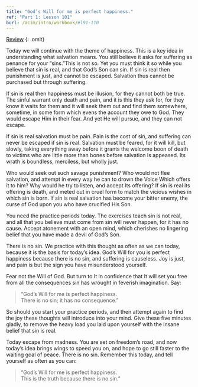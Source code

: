 ```yaml
---
title: "God’s Will for me is perfect happiness."
ref: "Part 1: Lesson 101"
burl: /acim/intro/workbook/#l91-110
---
```


<a class="hide-review" href="/acim/workbook/l116/#l101">Review</a>
{: .omit}

Today we will continue with the theme of happiness. This is a key idea
in understanding what salvation means. You still believe it asks for
suffering as penance for your “sins.”This is not so. Yet you must think
it so while you believe that sin is real, and that God’s Son can sin. If
sin is real then punishment is just, and cannot be escaped. Salvation
thus cannot be purchased but through suffering.

If sin is real then happiness must be illusion, for they cannot both be
true. The sinful warrant only death and pain, and it is this they ask
for, for they know it waits for them and it will seek them out and find
them somewhere, sometime, in some form which evens the account they owe
to God. They would escape Him in their fear. And yet He will pursue, and
they can not escape.

If sin is real salvation must be pain. Pain is the cost of sin, and
suffering can never be escaped if sin is real. Salvation must be feared,
for it will kill, but slowly, taking everything away before it grants
the welcome boon of death to victims who are little more than bones
before salvation is appeased. Its wrath is boundless, merciless, but
wholly just.

Who would seek out such savage punishment? Who would not flee salvation,
and attempt in every way he can to drown the Voice Which offers it to
him? Why would he try to listen, and accept Its offering? If sin is real
its offering is death, and meted out in cruel form to match the vicious
wishes in which sin is born. If sin is real salvation has become your
bitter enemy, the curse of God upon you who have crucified His Son.

You need the practice periods today. The exercises teach sin is not
real, and all that you believe must come from sin will never happen, for
it has no cause. Accept atonement with an open mind, which cherishes no
lingering belief that you have made a devil of God’s Son.

There is no sin. We practice with this thought as often as we can today,
because it is the basis for today’s idea. God’s Will for you is perfect
happiness because there is no sin, and suffering is causeless.
Joy is just, and pain is but the sign you have misunderstood yourself.

Fear not the Will of God. But turn to It in confidence that It will set
you free from all the consequences sin has wrought in
feverish imagination. Say:

> “God’s Will for me is perfect happiness.<br/>
> There is no sin; it has no consequence.”

So should you start your practice periods, and then attempt again to
find the joy these thoughts will introduce into your mind. Give these
five minutes gladly, to remove the heavy load you laid upon yourself
with the insane belief that sin is real.

Today escape from madness. You are set on freedom’s road, and now today’s
idea brings wings to speed you on, and hope to go still faster to the
waiting goal of peace. There is no sin. Remember this today, and tell
yourself as often as you can:

> “God’s Will for me is perfect happiness.<br/>
> This is the truth because there is no sin.”

